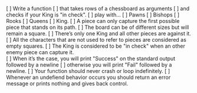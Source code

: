 [ ] Write a function
    [ ] that takes rows of a chessboard as arguments
    [ ] and checks if your King is "in check".
[ ] play with...
    [ ] Pawns
    [ ] Bishops
    [ ] Rooks
    [ ] Queens
    [ ] King.
[ ] A piece can only capture the first possible piece that stands on its path.
[ ] The board can be of different sizes but will remain a square.
[ ] There’s only one King and all other pieces are against it.
[ ] All the characters that are not used to refer to pieces are considered as empty squares.
[ ] The King is considered to be "in check" when an other enemy piece can capture it.  
    [ ] When it’s the case, you will print "Success" on the standard output followed by a newline
    [ ] otherwise you will print "Fail" followed by a newline.
[ ] Your function should never crash or loop indefinitely.
[ ] Whenever an undefiend behavior occurs you should return an error message or prints nothing and gives back control.